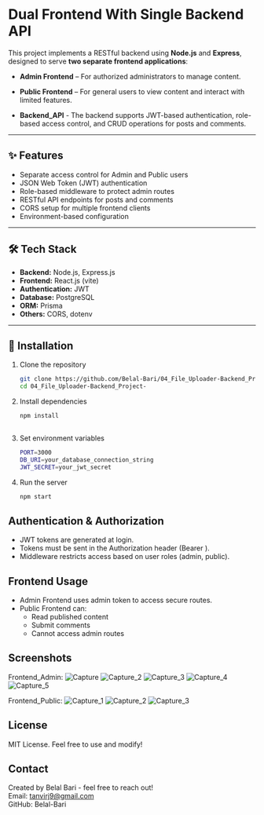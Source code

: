 # Dual Frontend With Single Backend API

This project implements a RESTful backend using **Node.js** and **Express**, designed to serve **two separate frontend applications**:

- **Admin Frontend** – For authorized administrators to manage content.
- **Public Frontend** – For general users to view content and interact with limited features.

- **Backend_API** - The backend supports JWT-based authentication, role-based access control, and CRUD operations for posts and comments.

---

## ✨ Features

- Separate access control for Admin and Public users
- JSON Web Token (JWT) authentication
- Role-based middleware to protect admin routes
- RESTful API endpoints for posts and comments
- CORS setup for multiple frontend clients
- Environment-based configuration

---

## 🛠 Tech Stack

- **Backend:** Node.js, Express.js
- **Frontend:** React.js (vite)
- **Authentication:** JWT
- **Database:** PostgreSQL
- **ORM:** Prisma
- **Others:** CORS, dotenv

---

## 🚀 Installation

1. Clone the repository  
   ```bash
   git clone https://github.com/Belal-Bari/04_File_Uploader-Backend_Project-.git
   cd 04_File_Uploader-Backend_Project-

2. Install dependencies
    ```bash
    npm install
  
3. Set environment variables
    ```bash
    PORT=3000
    DB_URI=your_database_connection_string
    JWT_SECRET=your_jwt_secret
4. Run the server
     ```bash
     npm start

## Authentication & Authorization

- JWT tokens are generated at login.
- Tokens must be sent in the Authorization header (Bearer <token>).
- Middleware restricts access based on user roles (admin, public).

## Frontend Usage
- Admin Frontend uses admin token to access secure routes.
- Public Frontend can:
  - Read published content
  - Submit comments
  - Cannot access admin routes

## Screenshots
Frontend_Admin:
![Capture](https://github.com/Belal-Bari/05_Blog_API/blob/03aa6713c66f34d9403322ad816a5b32d9cc416e/Frontend_Admin/Capture.JPG)
![Capture_2](https://github.com/Belal-Bari/05_Blog_API/blob/03aa6713c66f34d9403322ad816a5b32d9cc416e/Frontend_Admin/Capture_2.JPG)
![Capture_3](https://github.com/Belal-Bari/05_Blog_API/blob/03aa6713c66f34d9403322ad816a5b32d9cc416e/Frontend_Admin/Capture_3.JPG)
![Capture_4](https://github.com/Belal-Bari/05_Blog_API/blob/03aa6713c66f34d9403322ad816a5b32d9cc416e/Frontend_Admin/Capture_4.JPG)
![Capture_5](https://github.com/Belal-Bari/05_Blog_API/blob/03aa6713c66f34d9403322ad816a5b32d9cc416e/Frontend_Admin/Capture_5.JPG)

Frontend_Public:
![Capture_1](https://github.com/Belal-Bari/05_Blog_API/blob/03aa6713c66f34d9403322ad816a5b32d9cc416e/Frontend_Public/Capture_1.JPG)
![Capture_2](https://github.com/Belal-Bari/05_Blog_API/blob/03aa6713c66f34d9403322ad816a5b32d9cc416e/Frontend_Public/Capture_2.JPG)
![Capture_3](https://github.com/Belal-Bari/05_Blog_API/blob/03aa6713c66f34d9403322ad816a5b32d9cc416e/Frontend_Public/Capture_3.JPG)

## License
MIT License. Feel free to use and modify!

## Contact
Created by Belal Bari - feel free to reach out!</br>
Email: tanvirj9@gmail.com</br>
GitHub: Belal-Bari
